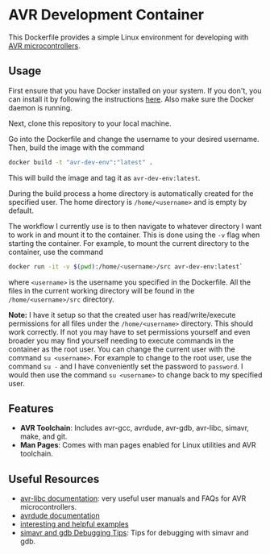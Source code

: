 # AVR Development Container

This Dockerfile provides a simple Linux environment for developing with [AVR microcontrollers](https://en.wikipedia.org/wiki/AVR_microcontrollers).

## Usage

First ensure that you have Docker installed on your system. If you don't, you can install it by following the instructions [here](https://docs.docker.com/get-docker/). Also make sure the Docker daemon is running.

Next, clone this repository to your local machine.

Go into the Dockerfile and change the username to your desired username. Then, build the image with the command

```bash
docker build -t "avr-dev-env":"latest" .
```

 This will build the image and tag it as `avr-dev-env:latest`.

During the build process a home directory is automatically created for the specified user. The home directory is `/home/<username>` and is empty by default.

The workflow I currently use is to then navigate to whatever directory I want to work in and mount it to the container. This is done using the `-v` flag when starting the container. For example, to mount the current directory to the container, use the command

```bash
docker run -it -v $(pwd):/home/<username>/src avr-dev-env:latest`
```

where `<username>` is the username you specified in the Dockerfile. All the files in the current working directory will be found in the `/home/<username>/src` directory.

**Note:** I have it setup so that the created user has read/write/execute permissions for all files under the `/home/<username>` directory. This should work correctly. If not you may have to set permissions yourself and even broader you may find yourself needing to execute commands in the container as the root user. You can change the current user with the command `su <username>`. For example to change to the root user, use the command `su -` and I have conveniently set the password to `password`. I would then use the command `su <username>` to change back to my specified user.

## Features

- **AVR Toolchain**: Includes avr-gcc, avrdude, avr-gdb, avr-libc, simavr, make, and git.
- **Man Pages**: Comes with man pages enabled for Linux utilities and AVR toolchain.

## Useful Resources

- [avr-libc documentation](https://www.nongnu.org/avr-libc/user-manual/index.html): very useful user manuals and FAQs for AVR microcontrollers.
- [avrdude documentation](https://avrdudes.github.io/avrdude/6.4/avrdude.pdf)
- [interesting and helpful examples](http://www.rjhcoding.com/index.php)
- [simavr and gdb Debugging Tips](https://aykevl.nl/2020/06/simavr-debug/): Tips for debugging with simavr and gdb.
